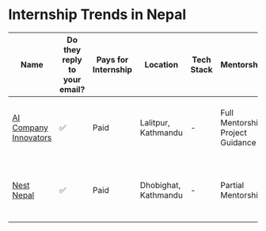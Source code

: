 # Internship Trends in Nepal


| Name                                                | Do they reply to your email? | Pays for Internship | Location   | Tech Stack            | Mentorship                    | Hiring Possibility                           | Remote                           | Last Updated |
| --------------------------------------------------- | ---------------------------- | ------------------- | ---------- | --------------------- | ------------------------------ | -------------------------------------------- | --------------------------------- | ------------ |
| [AI Company Innovators](https://aiinnovators.com) | ✅ | Paid | Lalitpur, Kathmandu | - | Full Mentorship, Project Guidance | Possibly, depending on performance, Internship-to-Contract | Fully Remote | 2024-01-01 |
| [Nest Nepal](https://nestnepal.com) | ✅ | Paid | Dhobighat, Kathmandu | - | Partial Mentorship | Possibly, depending on performance, Internship-to-Contract | No | 2024-01-01 |
